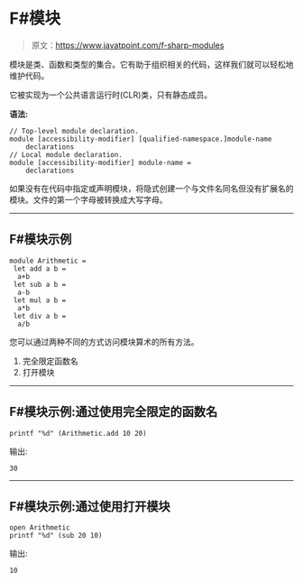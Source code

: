# F#模块

> 原文：<https://www.javatpoint.com/f-sharp-modules>

模块是类、函数和类型的集合。它有助于组织相关的代码，这样我们就可以轻松地维护代码。

它被实现为一个公共语言运行时(CLR)类，只有静态成员。

**语法:**

```
// Top-level module declaration.
module [accessibility-modifier] [qualified-namespace.]module-name
	declarations
// Local module declaration.
module [accessibility-modifier] module-name =
    declarations

```

如果没有在代码中指定或声明模块，将隐式创建一个与文件名同名但没有扩展名的模块。文件的第一个字母被转换成大写字母。

* * *

## F#模块示例

```
module Arithmetic = 
 let add a b =
  a+b
 let sub a b =
  a-b
 let mul a b = 
  a*b
 let div a b =
  a/b

```

您可以通过两种不同的方式访问模块算术的所有方法。

1.  完全限定函数名
2.  打开模块

* * *

## F#模块示例:通过使用完全限定的函数名

```
printf "%d" (Arithmetic.add 10 20)

```

输出:

```
30

```

* * *

## F#模块示例:通过使用打开模块

```
open Arithmetic
printf "%d" (sub 20 10)

```

输出:

```
10

```